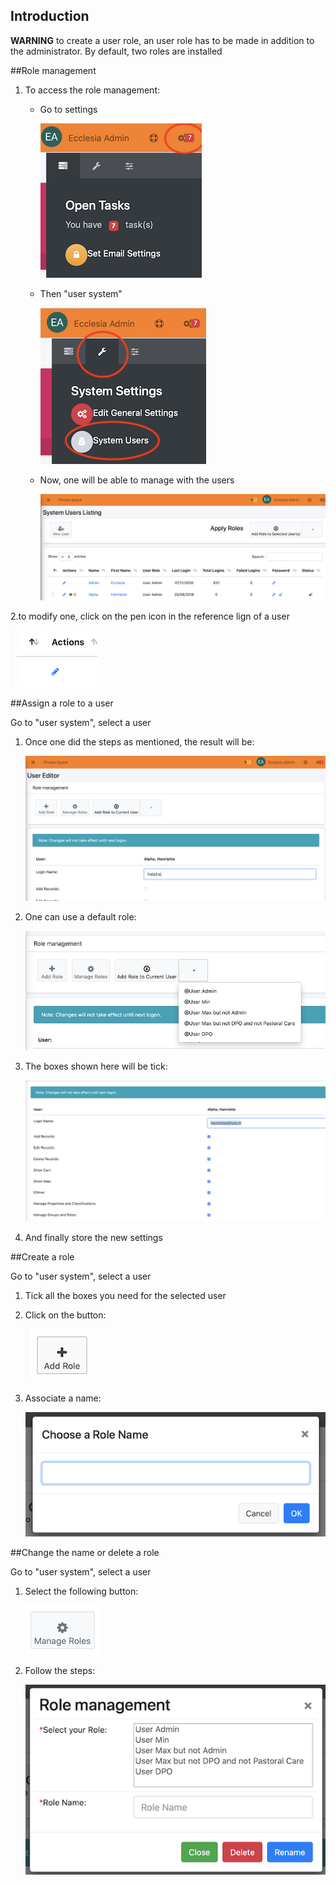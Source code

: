 ## Introduction

**WARNING** to create a user role, an user role has to be made in addition to the administrator.
	By default, two roles are installed

##Role management

1. To access the role management:
	* Go to settings

		![Screenshot](../../img/users/users1.png)

	* Then "user system"

		![Screenshot](../../img/users/users2.png)

	* Now, one will be able to manage with the users

		![Screenshot](../../img/users/users3.png)

2.to modify one, click on the pen icon in the reference lign of a user

![Screenshot](../../img/users/users4.png)

##Assign a role to a user

Go to "user system", select a user

1. Once one did the steps as mentioned, the result will be:

	![Screenshot](../../img/users/users7.png)

2. One can use a default role:

	![Screenshot](../../img/users/users8.png)

3. The boxes shown here will be tick:

	![Screenshot](../../img/users/users9.png)

4. And finally store the new settings

##Create a role

Go to "user system", select a user

1. Tick all the boxes you need for the selected user

2. Click on the button:

	![Screenshot](../../img/users/users10.png)

3. Associate a name:

	![Screenshot](../../img/users/users11.png)

##Change the name or delete a role

Go to "user system", select a user

1. Select the following button:

	![Screenshot](../../img/users/users12.png)

2. Follow the steps:

	![Screenshot](../../img/users/users13.png)



